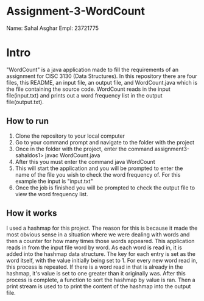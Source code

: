 # Assignment-3-WordCount

Name: Sahal Asghar
Empl: 23721775

# Intro

"WordCount" is a java application made to fill the requirements of an assignment for CISC 3130 (Data Structures). 
In this repository there are four files, this README, an input file, an output file, and WordCount.java which is 
the file containing the source code. WordCount reads in the input file(input.txt) and prints out a word frequency 
list in the output file(output.txt).

## How to run

1. Clone the repository to your local computer
2. Go to your command prompt and navigate to the folder with the project
3. Once in the folder with the project, enter the command assignment3-sahaldos1> javac WordCount.java
4. After this you must enter the command java WordCount
5. This will start the application and you will be prompted to enter the name of the file you wish to check the word 
frequency of. For this example the input is "input.txt"
6. Once the job is finished you will be prompted to check the output file to view the word frequency list.

## How it works

I used a hashmap for this project. The reason for this is because it made the most obvious sense in a situation where 
we were dealing with words and then a counter for how many times those words appeared. This application reads in from 
the input file word by word. As each word is read in, it is added into the hashmap data structure. The key for each entry 
is set as the word itself, with the value initially being set to 1. For every new word read in, this process is repeated. 
If there is a word read in that is already in the hashmap, it's value is set to one greater than it originally was. After 
this process is complete, a function to sort the hashmap by value is ran. Then a print stream is used to to print the content 
of the hashmap into the output file.

